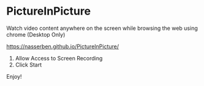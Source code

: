 # PictureInPicture

Watch video content anywhere on the screen while browsing the web using chrome
(Desktop Only)

https://nasserben.github.io/PictureInPicture/

1. Allow Access to Screen Recording
2. Click Start

Enjoy!
